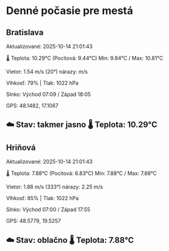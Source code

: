﻿# Denné počasie pre mestá

## Bratislava
Aktualizované: 2025-10-14 21:01:43

🌡️ Teplota: 10.29°C 
(Pocitová: 9.44°C)
Min: 9.84°C / Max: 10.81°C

Vietor: 1.54 m/s    (20°) 
nárazy:  m/s

Vlhkosť: 79% | Tlak: 1022 hPa

Slnko: Východ 07:09 / Západ 18:05

GPS: 48.1482, 17.1067

☁️ Stav: takmer jasno        🌡️ Teplota: 10.29°C
---

## Hriňová
Aktualizované: 2025-10-14 21:01:43

🌡️ Teplota: 7.88°C 
(Pocitová: 6.83°C)
Min: 7.88°C / Max: 7.88°C

Vietor: 1.88 m/s (333°)
nárazy: 2.25 m/s

Vlhkosť: 85% | Tlak: 1022 hPa

Slnko: Východ 07:00 / Západ 17:55

GPS: 48.5779, 19.5257

☁️ Stav: oblačno        🌡️ Teplota: 7.88°C
---
